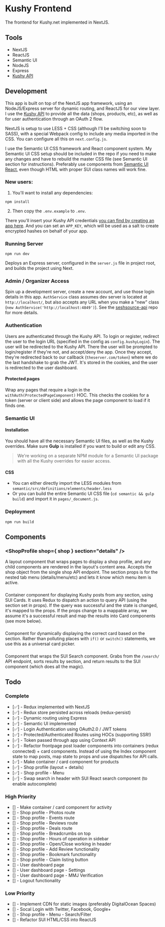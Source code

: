 # Kushy Frontend

The frontend for Kushy.net implemented in NextJS. 

## Tools

* NextJS
* ReactJS
* Semantic UI
* NodeJS
* Express
* [Kushy API](http://kushy.net/developers/)

## Development

This app is built on top of the NextJS app framework, using an NodeJS/Express server for dynamic routing, and ReactJS for our view layer. I use the [Kushy API](http://kushy.net/developers/) to provide all the data (shops, products, etc), as well as for user authentication through an OAuth 2 flow.

NextJS is setup to use LESS + CSS (although I'll be switching soon to SASS), with a special Webpack config to include any media imported in the CSS. You can configure all this on `next.config.js`.

I use the Semantic UI CSS framework and React component system. My Semantic UI CSS setup should be included in the repo if you need to make any changes and have to rebuild the master CSS file (see Semantic UI section for instructions). Preferably use components from [Semantic UI React](https://react.semantic-ui.com/collections/menu), even though HTML with proper SUI class names will work fine.

### New users:

1. You'll want to install any dependencies:

`npm install`

2. Then copy the `.env.example` to `.env`. 

There you'll insert your Kushy API credentials [you can find by creating an app here](https://kushy.net/developers/apps). And you can set an `APP_KEY`, which will be used as a salt to create encrypted hashes on behalf of your app.

### Running Server

`npm run dev`

Deploys an Express server, configured in the `server.js` file in project root, and builds the project using Next.

### Admin / Organizer Access

Spin up a development server, create a new account, and use those login details in this app. `AuthService` class assumes dev server is located at `http://localhost/`, but also accepts any URL when you make a "new" class (`new AuthService('http://localhost:4849')`). See the [seshsource-api](https://github.com/whoisryosuke/seshsource-api) repo for more details.

### Authentication

Users are authenticated through the Kushy API. To login or register, redirect the user to the login URL (specified in the config as `config.kushyLogin`). The user will be redirected to the Kushy API. There the user will be prompted to login/register if they're not, and accept/deny the app. Once they accept, they're redirected back to our callback (`theserver.com/token`) where we do the last handshake to grab the JWT. It's stored in the cookies, and the user is redirected to the user dashboard.

#### Protected pages

Wrap any pages that require a login in the `withAuth(ProtectedPageComponent)` HOC. This checks the cookies for a token (server or client side) and allows the page component to load if it finds one.

### Semantic UI

#### Installation

You should have all the necessary Semantic UI files, as well as the Kushy overrides. Make sure **Gulp** is installed if you want to build or edit any CSS.

> We're working on a separate NPM module for a Semantic UI package with all the Kushy overrides for easier access.

#### CSS

* You can either directly import the LESS modules from `semantic/src/definitions/elements/header.less`
* Or you can build the entire Semantic UI CSS file (`cd semantic && gulp build`) and import it in `pages/_document.js`.

### Deployment

`npm run build`

## Components

### <ShopProfile shop={ shop } section="details" />

A layout component that wraps pages to display a shop profile, and any child components are rendered in the layout's content area. Accepts the shop object from the single shop API endpoint. The section props is for the nested tab menu (details/menu/etc) and lets it know which menu item is active.

### <PostLoop section="shops" count="3" />

Container component for displaying Kushy posts from any section, using SUI Cards. It uses Redux to dispatch an action to query API (using the section set in props). If the query was successful and the state is changed, it's mapped to the props. If the props change to a mappable array, we assume it's a successful result and map the results into Card components (see more below).

### <Card section="shops" data={shopObject} />

Component for dynamically displaying the correct card based on the section. Rather than polluting places with `if()` or `switch()` statements, we use this as a universal card picker.

### <HeaderSearch />

Component that wraps the SUI Search component. Grabs from the `/search/` API endpoint, sorts results by section, and return results to the SUI component (which does all the magic).

## Todo

### Complete

* [✅] - Redux implemented with NextJS
* [✅] - Redux store persisted across reloads (redux-persist)
* [✅] - Dynamic routing using Express
* [✅] - Semantic UI implemented
* [✅] - Login Authentication using OAuth2.0 / JWT tokens
* [✅] - Protected/Authenticated Routes using HOCs (supporting SSR!)
* [✅] - Token passed through app using Context API
* [✅] - Refactor frontpage post loader components into containers (redux connected) + card components. Instead of using the Index component state to map posts, map state to props and use dispatches for API calls.
* [✅] - Make container / card component for products
* [✅] - Shop profile (layout + details)
* [✅] - Shop profile - Menu
* [✅] - Swap search in header with SUI React search component (to enable autocomplete)


### High Priority
* [] - Make container / card component for activity
* [] - Shop profile - Photos route
* [] - Shop profile - Events route
* [] - Shop profile - Reviews route
* [] - Shop profile - Deals route
* [] - Shop profile - Breadcrumbs on top
* [] - Shop profile - Hours of operation in sidebar
* [] - Shop profile - Open/Close working in header
* [] - Shop profile - Add Review functionality
* [] - Shop profile - Bookmark functionality
* [] - Shop profile - Claim listing button
* [] - User dashboard page
* [] - User dashboard page - Settings
* [] - User dashboard page - MMJ Verification
* [] - Logout functionality

### Low Priority

* [] - Implement CDN for static images (preferably DigitalOcean Spaces)
* [] - Socal Login with Twitter, Facebook, Google+
* [] - Shop profile - Menu - Search/Filter
* [] - Refactor SUI HTML/CSS into ReactJS